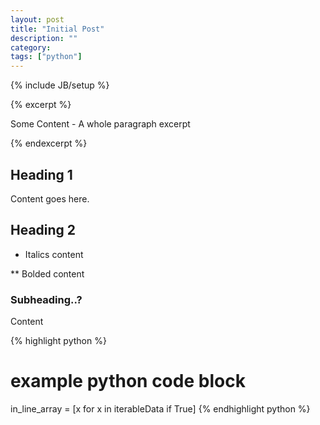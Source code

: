 ```yaml
---
layout: post
title: "Initial Post"
description: ""
category: 
tags: ["python"]
---
```

{% include JB/setup %}

{% excerpt %}

Some Content - A whole paragraph excerpt

{% endexcerpt %}

## Heading 1
Content goes here.

## Heading 2

* Italics content

** Bolded content

### Subheading..?
Content

{% highlight python %}
# example python code block
in_line_array = [x for x in iterableData if True]
{% endhighlight python %}